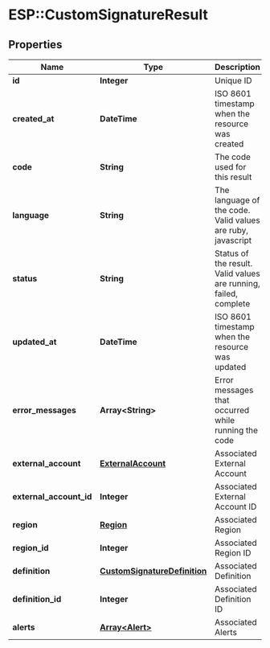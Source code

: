 # ESP::CustomSignatureResult

## Properties
Name | Type | Description | Notes
------------ | ------------- | ------------- | -------------
**id** | **Integer** | Unique ID | [optional] 
**created_at** | **DateTime** | ISO 8601 timestamp when the resource was created | [optional] 
**code** | **String** | The code used for this result | [optional] 
**language** | **String** | The language of the code. Valid values are ruby, javascript | [optional] 
**status** | **String** | Status of the result. Valid values are running, failed, complete | [optional] 
**updated_at** | **DateTime** | ISO 8601 timestamp when the resource was updated | [optional] 
**error_messages** | **Array&lt;String&gt;** | Error messages that occurred while running the code | [optional] 
**external_account** | [**ExternalAccount**](ExternalAccount.md) | Associated External Account | [optional] 
**external_account_id** | **Integer** | Associated External Account ID | [optional] 
**region** | [**Region**](Region.md) | Associated Region | [optional] 
**region_id** | **Integer** | Associated Region ID | [optional] 
**definition** | [**CustomSignatureDefinition**](CustomSignatureDefinition.md) | Associated Definition | [optional] 
**definition_id** | **Integer** | Associated Definition ID | [optional] 
**alerts** | [**Array&lt;Alert&gt;**](Alert.md) | Associated Alerts | [optional] 


